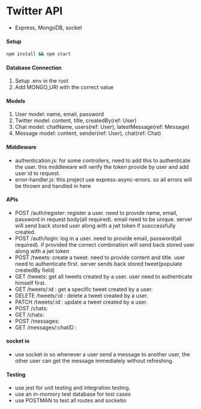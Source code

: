 # Twitter API
- Express, MongoDB, socket
#### Setup

```bash
npm install && npm start
```

#### Database Connection

1. Setup .env in the root
2. Add MONGO_URI with the correct value

#### Models

1. User model: name, email, password
2. Twitter model: content, title, createdBy(ref: User)
3. Chat model: chatName, users(ref: User), latestMessage(ref: Message)
4. Message model: content, sender(ref: User), chat(ref: Chat)

#### Middleware
- authentication.js: for some controllers, need to add this to authenticate the user. this middleware will verify the token provide by user and add
  user id to request.
- error-handler.js: this project use express-async-errors. so all errors will be thrown and handled in here

#### APIs

- POST /auth/register: register a user. need to provide name, email, password in request body(all required). email need to be unique.
  server will send back stored user along with a jwt token if susccessfully created.
- POST /auth/login: log in a user. need to provide email, password(all required). if provided the correct combination will send back stored user along with a jwt token
- POST /tweets: create a tweet. need to provide content and title. user need to authenticate first. server sends back stored tweet(populate createdBy field)
- GET /tweets: get all tweets created by a user. user need to authenticate himself first.
- GET /tweets/:id : get a specific tweet created by a user.
- DELETE /tweets/:id : delete a tweet created by a user.
- PATCH /tweets/:id : update a tweet created by a user.
- POST /chats:
- GET /chats:
- POST /messages:
- GET /messages/:chatID :

#### socket io
- use socket io so whenever a user send a message to another user, the other user can get the message immediately without refreshing.

#### Testing
- use jest for unit testing and integration testing.
- use an in-momory test database for test cases
- use POSTMAN to test all routes and socketio
  
